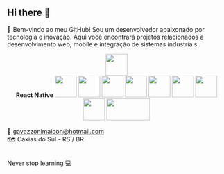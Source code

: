 ## Hi there 👋

🚀 Bem-vindo ao meu GitHub!
Sou um desenvolvedor apaixonado por tecnologia e inovação. Aqui você encontrará projetos relacionados a desenvolvimento web, mobile e integração de sistemas industriais.

<p align="center"> 
   <!-- React Native -->
  <img src="https://upload.wikimedia.org/wikipedia/commons/a/a7/React-icon.svg" width="50"/>
<br/>
<strong>React Native</strong>
  <!-- Next.js -->
  <img src="https://cdn.jsdelivr.net/gh/devicons/devicon/icons/nextjs/nextjs-original.svg" width="50" height="50"/>
  
  <!-- Firebase Cloud Messaging -->
  <img src="https://www.vectorlogo.zone/logos/firebase/firebase-icon.svg" width="50" height="50"/>
  
  <!-- Pusher -->
  <img src="https://avatars.githubusercontent.com/u/739550?s=200&v=4" width="50" height="50"/>
  <img src="https://cdn.jsdelivr.net/gh/devicons/devicon/icons/react/react-original.svg" width="50" height="50"/> 
  <img src="https://cdn.jsdelivr.net/gh/devicons/devicon/icons/nodejs/nodejs-original.svg" width="50" height="50"/> 
  <img src="https://cdn.jsdelivr.net/gh/devicons/devicon/icons/typescript/typescript-original.svg" width="50" height="50"/> 
  <img src="https://cdn.jsdelivr.net/gh/devicons/devicon/icons/fastify/fastify-original.svg" width="50" height="50"/> 
  <img src="https://cdn.jsdelivr.net/gh/devicons/devicon/icons/prisma/prisma-original.svg" width="50" height="50"/> 
  <img src="https://img.shields.io/badge/-MQTT-660066?style=for-the-badge&logo=mqtt&logoColor=white" width="100" height="50"/>
</p>

📩 gavazzonimaicon@hotmail.com </br>
🗺️ Caxias do Sul - RS / BR </br></br>

Never stop learning 💻
<!--
Here are some ideas to get you started:

- 🔭 I’m currently working on ...
- 🌱 I’m currently learning ...
- 👯 I’m looking to collaborate on ...
- 🤔 I’m looking for help with ...
- 💬 Ask me about ...
- 📫 How to reach me: ...
- 😄 Pronouns: ...
- ⚡ Fun fact: ...
-->

